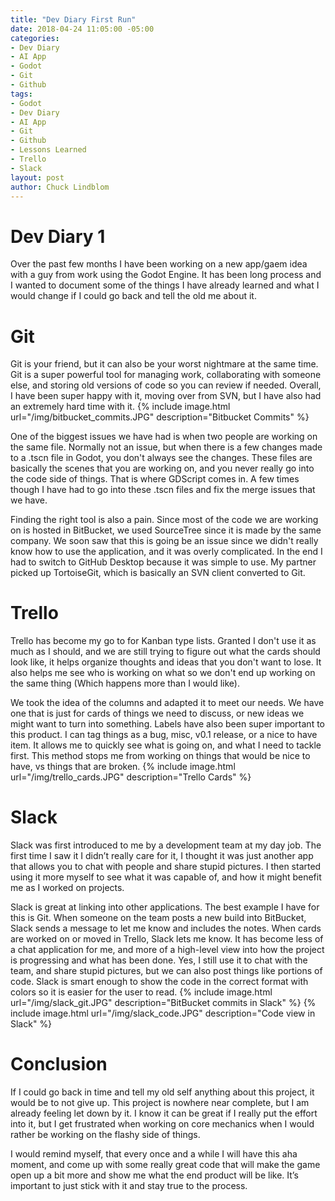 ```yaml
---
title: "Dev Diary First Run"
date: 2018-04-24 11:05:00 -05:00
categories:
- Dev Diary
- AI App
- Godot
- Git
- Github
tags:
- Godot
- Dev Diary
- AI App
- Git
- Github
- Lessons Learned
- Trello
- Slack
layout: post
author: Chuck Lindblom
---
```


# Dev Diary 1

Over the past few months I have been working on a new app/gaem idea with a guy from work using the Godot Engine. It has been long process and I wanted to document some of the things I have already learned and what I would change if I could go back and tell the old me about it.

# Git

Git is your friend, but it can also be your worst nightmare at the same time. Git is a super powerful tool for managing work, collaborating with someone else, and storing old versions of code so you can review if needed. Overall, I have been super happy with it, moving over from SVN, but I have also had an extremely hard time with it. 
{% include image.html url="/img/bitbucket_commits.JPG" description="Bitbucket Commits" %}

One of the biggest issues we have had is when two people are working on the same file. Normally not an issue, but when there is a few changes made to a .tscn file in Godot, you don't always see the changes. These files are basically the scenes that you are working on, and you never really go into the code side of things. That is where GDScript comes in. A few times though I have had to go into these .tscn files and fix the merge issues that we have.

Finding the right tool is also a pain. Since most of the code we are working on is hosted in BitBucket, we used SourceTree since it is made by the same company. We soon saw that this is going be an issue since we didn't really know how to use the application, and it was overly complicated. In the end I had to switch to GitHub Desktop because it was simple to use. My partner picked up TortoiseGit, which is basically an SVN client converted to Git.

# Trello

Trello has become my go to for Kanban type lists. Granted I don't use it as much as I should, and we are still trying to figure out what the cards should look like, it helps organize thoughts and ideas that you don't want to lose. It also helps me see who is working on what so we don't end up working on the same thing (Which happens more than I would like). 

We took the idea of the columns and adapted it to meet our needs. We have one that is just for cards of things we need to discuss, or new ideas we might want to turn into something. Labels have also been super important to this product. I can tag things as a bug, misc, v0.1 release, or a nice to have item. It allows me to quickly see what is going on, and what I need to tackle first. This method stops me from working on things that would be nice to have, vs things that are broken.
{% include image.html url="/img/trello_cards.JPG" description="Trello Cards" %}

# Slack

Slack was first introduced to me by a development team at my day job. The first time I saw it I didn’t really care for it, I thought it was just another app that allows you to chat with people and share stupid pictures. I then started using it more myself to see what it was capable of, and how it might benefit me as I worked on projects. 

Slack is great at linking into other applications. The best example I have for this is Git. When someone on the team posts a new build into BitBucket, Slack sends a message to let me know and includes the notes. When cards are worked on or moved in Trello, Slack lets me know. It has become less of a chat application for me, and more of a high-level view into how the project is progressing and what has been done. Yes, I still use it to chat with the team, and share stupid pictures, but we can also post things like portions of code. Slack is smart enough to show the code in the correct format with colors so it is easier for the user to read.
{% include image.html url="/img/slack_git.JPG" description="BitBucket commits in Slack" %}
{% include image.html url="/img/slack_code.JPG" description="Code view in Slack" %}

# Conclusion

If I could go back in time and tell my old self anything about this project, it would be to not give up. This project is nowhere near complete, but I am already feeling let down by it. I know it can be great if I really put the effort into it, but I get frustrated when working on core mechanics when I would rather be working on the flashy side of things.

I would remind myself, that every once and a while I will have this aha moment, and come up with some really great code that will make the game open up a bit more and show me what the end product will be like. It’s important to just stick with it and stay true to the process.
